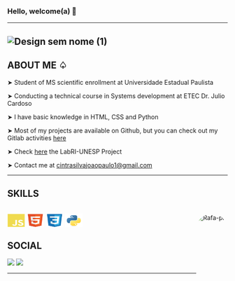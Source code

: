 ### Hello, welcome(a) 👋

<!--
**joaocintrasilva/joaocintrasilva** is a ✨ _special_ ✨ repository because its `README.md` (this file) appears on your GitHub profile.

Here are some ideas to get you started:

- 🔭 I’m currently working on ...
- 🌱 I’m currently learning ...
- 👯 I’m looking to collaborate on ...
- 🤔 I’m looking for help with ...
- 💬 Ask me about ...
- 📫 How to reach me: ...
- 😄 Pronouns: ...
- ⚡ Fun fact: ...
-->
-----
![Design sem nome (1)](https://user-images.githubusercontent.com/118399075/203639289-3f3daf18-6173-4c2c-915d-afac86cd1613.gif)
-----
## ABOUT ME ♤

➤ Student of MS scientific enrollment at Universidade Estadual Paulista

➤ Conducting a technical course in Systems development at ETEC Dr. Julio Cardoso

➤ I have basic knowledge in HTML, CSS and Python

➤ Most of my projects are available on Github, but you can check out my Gitlab activities [here](https://gitlab.com/joaopaulo123)

➤ Check [here](https://gitlab.com/unesp-labri) the LabRI-UNESP Project

➤ Contact me at cintrasilvajoaopaulo1@gmail.com


-----

## SKILLS 
<div style="display: inline_block"><br>
  <img align="center" alt="Rafa-Js" height="30" width="40" src="https://raw.githubusercontent.com/devicons/devicon/master/icons/javascript/javascript-plain.svg">
  <img align="center" alt="Rafa-HTML" height="30" width="40" src="https://raw.githubusercontent.com/devicons/devicon/master/icons/html5/html5-original.svg">
  <img align="center" alt="Rafa-CSS" height="30" width="40" src="https://raw.githubusercontent.com/devicons/devicon/master/icons/css3/css3-original.svg">
  <img align="center" alt="Rafa-Python" height="30" width="40" src="https://raw.githubusercontent.com/devicons/devicon/master/icons/python/python-original.svg">
  <img align="right" alt="Rafa-pic" height="150" style="border-radius:50px;" src="https://encrypted-tbn0.gstatic.com/images?q=tbn:ANd9GcT6zhCrIh0xlpCctJuMu5_fPK28lsKll6S4Gw&usqp=CAU">
  
</div>

## SOCIAL
 
<div> 
  <a href = "mailto:cintrasilvajoaopaulo1@gmail.com"><img src="https://img.shields.io/badge/-Gmail-%23333?style=for-the-badge&logo=gmail&logoColor=white" target="_blank"></a>
  <a href="https://twitter.com/JooPaul12201864" target="_blank"><img src="https://img.shields.io/badge/-LinkedIn-%230077B5?style=for-the-badge&logo=linkedin&logoColor=white" target="_blank"></a> 
  
</div>

-----

